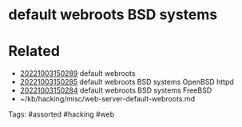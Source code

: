 # default webroots BSD systems

# Related
- [20221003150289](/zet/20221003150289/README.md) default webroots
- [20221003150285](/zet/20221003150285/README.md) default webroots BSD systems OpenBSD httpd
- [20221003150284](/zet/20221003150284/README.md) default webroots BSD systems FreeBSD
- ~/kb/hacking/misc/web-server-default-webroots.md

Tags:
    #assorted #hacking #web
